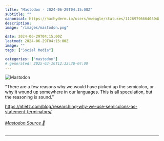 ```yaml
---
title: "Mastodon - 2024-06-29T04:15:00Z"
subtitle: ""
canonical: https://hachyderm.io/users/mweagle/statuses/112697966640594857
description:
image: "/images/mastodon.png"

date: 2024-06-29T04:15:00Z
lastmod: 2024-06-29T04:15:00Z
image: ""
tags: ["Social Media"]

categories: ["mastodon"]
# generated: 2025-03-16T12:33:30-04:00
---
```

![Mastodon](/images/mastodon.png)

<p>“There are a few reasons why we would have picked up the semicolon, or why it wound up somewhere in our languages. This is all speculation, but the reasoning is sound.”</p><p><a href="https://ntietz.com/blog/researching-why-we-use-semicolons-as-statement-terminators/" target="_blank" rel="nofollow noopener noreferrer" translate="no"><span class="invisible">https://</span><span class="ellipsis">ntietz.com/blog/researching-wh</span><span class="invisible">y-we-use-semicolons-as-statement-terminators/</span></a></p>


###### [Mastodon Source 🐘](https://hachyderm.io/@mweagle/112697966640594857)

___

